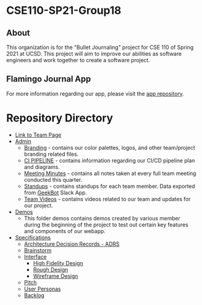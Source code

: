 # CSE110-SP21-Group18
## About
This organization is for the "Bullet Journaling" project for CSE 110 of Spring 2021 at UCSD. This project will aim to improve our abilities as software engineers and work together to create a software project.

## Flamingo Journal App
For more information regarding our app, please visit the [app repository](https://github.com/cse110-sp21-group18/Bullet-Journal-App).

# Repository Directory
- [Link to Team Page](admin/team.md)
- [Admin](admin/)
  - [Branding](admin/branding/) - contains our color palettes, logos, and other team/project branding related files.
  - [CI PIPELINE](admin/cipipeline/) - contains information regarding our CI/CD pipeline plan and diagrams.
  - [Meeting Minutes](admin/meetings/) - contains all notes taken at every full team meeting conducted this quarter.
  - [Standups](admin/standup/standup.md) - contains standups for each team member. Data exported from [GeekBot](https://geekbot.com/) Slack App.
  - [Team Videos](admin/videos/) - contains videos related to our team and updates for our project.
- [Demos](demos/)
  - This folder demos contains demos created by various member during the beginning of the project to test out certain key features and components of our webapp.
- [Specifications](specs/)
  - [Architecture Decision Records - ADRS](specs/adrs/)
  - [Brainstorm](specs/brainstorm/)
  - [Interface](specs/interface/)
    - [High Fidelity Design](specs/interface/highfidelity/)
    - [Rough Design](specs/interface/rough/)
    - [Wireframe Design](specs/interface/wireframes/)
  - [Pitch](specs/pitch/Starting_Pitch.md)
  - [User Personas](specs/users/)
  - [Backlog](specs/backlog.md)

